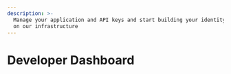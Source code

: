 ```yaml
---
description: >-
  Manage your application and API keys and start building your identity product
  on our infrastructure
---
```


# Developer Dashboard

